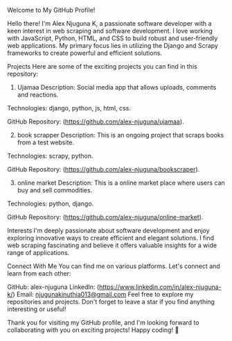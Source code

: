 Welcome to My GitHub Profile!

Hello there! I'm Alex Njuguna K, a passionate software developer with a keen interest in web scraping and software development. I love working with JavaScript, Python, HTML, and CSS to build robust and user-friendly web applications. My primary focus lies in utilizing the Django and Scrapy frameworks to create powerful and efficient solutions.

Projects
Here are some of the exciting projects you can find in this repository:

1. Ujamaa
Description: Social media app that allows uploads, comments and reactions.

Technologies: django, python, js, html, css.

GitHub Repository: (https://github.com/alex-njuguna/ujamaa).

2. book scrapper
Description: This is an ongoing project that scraps books from a test website.

Technologies: scrapy, python.

GitHub Repository: (https://github.com/alex-njuguna/bookscraper).

3. online market
Description: This is a online market place where users can buy and sell commodities.

Technologies: python, django.

GitHub Repository: (https://github.com/alex-njuguna/online-market).


Interests
I'm deeply passionate about software development and enjoy exploring innovative ways to create efficient and elegant solutions. I find web scraping fascinating and believe it offers valuable insights for a wide range of applications.

Connect With Me
You can find me on various platforms. Let's connect and learn from each other:

GitHub: alex-njuguna
LinkedIn: (https://www.linkedin.com/in/alex-njuguna-k/)
Email: njugunakinuthia013@gmail.com
Feel free to explore my repositories and projects. Don't forget to leave a star if you find anything interesting or useful!

Thank you for visiting my GitHub profile, and I'm looking forward to collaborating with you on exciting projects! Happy coding! 🚀

